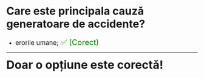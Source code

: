 # Care este principala cauză generatoare de accidente?

- <span style="font-size: larger;">erorile umane; <span style="color: green; font-size: larger;">✅ (Corect)</span></span>

---

<span style="font-size: 30px; font-weight: bold;">**Doar o opțiune este corectă!**</span>